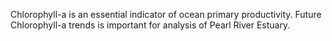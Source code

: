 Chlorophyll-a is an essential indicator of ocean primary productivity. Future Chlorophyll-a trends is important for analysis of Pearl River Estuary.


